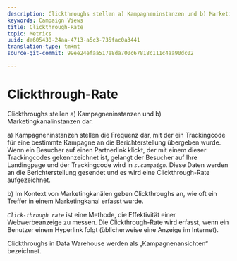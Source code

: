 ```yaml
---
description: Clickthroughs stellen a) Kampagneninstanzen und b) Marketingkanalinstanzen dar.
keywords: Campaign Views
title: Clickthrough-Rate
topic: Metrics
uuid: da605430-24aa-4713-a5c3-735fac0a3441
translation-type: tm+mt
source-git-commit: 99ee24efaa517e8da700c67818c111c4aa90dc02

---
```



# Clickthrough-Rate

Clickthroughs stellen a) Kampagneninstanzen und b) Marketingkanalinstanzen dar.

a) Kampagneninstanzen stellen die Frequenz dar, mit der ein Trackingcode für eine bestimmte Kampagne an die Berichterstellung übergeben wurde. Wenn ein Besucher auf einen Partnerlink klickt, der mit einem dieser Trackingcodes gekennzeichnet ist, gelangt der Besucher auf Ihre Landingpage und der Trackingcode wird in *`s.campaign`*. Diese Daten werden an die Berichterstellung gesendet und es wird eine Clickthrough-Rate aufgezeichnet.

b) Im Kontext von Marketingkanälen geben Clickthroughs an, wie oft ein Treffer in einem Marketingkanal erfasst wurde.

*`Click-through rate`* ist eine Methode, die Effektivität einer Webwerbeanzeige zu messen. Die Clickthrough-Rate wird erfasst, wenn ein Benutzer einem Hyperlink folgt (üblicherweise eine Anzeige im Internet).

Clickthroughs in Data Warehouse werden als „Kampagnenansichten“ bezeichnet.
